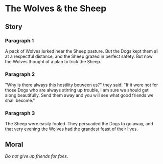 
# The Wolves & the Sheep

## Story


### Paragraph 1

A pack of Wolves lurked near the Sheep pasture. But the Dogs kept them all at a respectful distance, and the Sheep grazed in perfect safety. But now the Wolves thought of a plan to trick the Sheep.



### Paragraph 2

"Why is there always this hostility between us?" they said. "If it were not for those Dogs who are always stirring up trouble, I am sure we should get along beautifully. Send them away and you will see what good friends we shall become."



### Paragraph 3

The Sheep were easily fooled. They persuaded the Dogs to go away, and that very evening the Wolves had the grandest feast of their lives.



## Moral

_Do not give up friends for foes._

